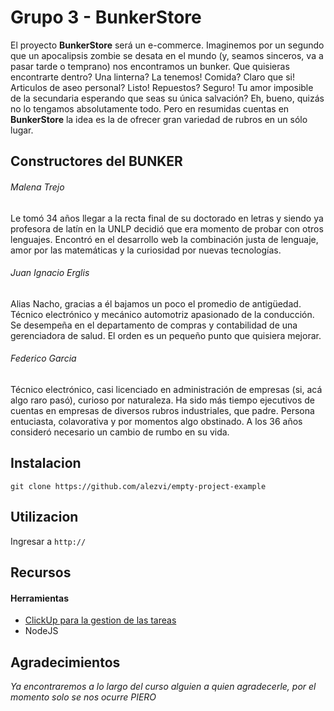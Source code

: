 # Grupo 3 - BunkerStore

El proyecto **BunkerStore** será un e-commerce. Imaginemos por un segundo que un apocalipsis zombie se desata en el mundo (y, seamos sinceros, va a pasar tarde o temprano) nos encontramos un bunker. Que quisieras encontrarte dentro? Una linterna? La tenemos! Comida? Claro que si! Articulos de aseo personal? Listo! Repuestos? Seguro! Tu amor imposible de la secundaria esperando que seas su única salvación? Eh, bueno, quizás no lo tengamos absolutamente todo. Pero en resumidas cuentas en **BunkerStore** la idea es la de ofrecer gran variedad de rubros en un sólo lugar.



## Constructores del BUNKER

###### Malena Trejo
Le tomó 34 años llegar a la recta final de su doctorado en letras y siendo ya profesora de latín en la UNLP decidió que era momento de probar con otros lenguajes. Encontró en el desarrollo web la combinación justa de lenguaje, amor por las matemáticas y la curiosidad por nuevas tecnologías. 



###### Juan Ignacio Erglis
Alias Nacho, gracias a él bajamos un poco el promedio de antigüedad. Técnico electrónico y mecánico automotriz apasionado de la conducción. Se desempeña en el departamento de compras y contabilidad de una gerenciadora de salud. El orden es un pequeño punto que quisiera mejorar.



###### Federico Garcia
Técnico electrónico, casi licenciado en administración de empresas (si, acá algo raro pasó), curioso por naturaleza. Ha sido más tiempo ejecutivos de cuentas en empresas de diversos rubros industriales, que padre. Persona entuciasta, colavorativa y por momentos algo obstinado. A los 36 años consideró necesario un cambio de rumbo en su vida.


## Instalacion

```git clone https://github.com/alezvi/empty-project-example```



## Utilizacion

Ingresar a ```http://``` 



## Recursos

#### Herramientas

- [ClickUp para la gestion de las tareas](https://clickup.com)
- NodeJS



## Agradecimientos

*Ya encontraremos a lo largo del curso alguien a quien agradecerle, por el momento solo se nos ocurre PIERO*
